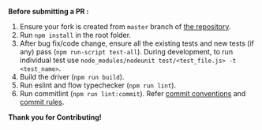**Before submitting a PR :**
1. Ensure your fork is created from `master` branch of [the repository](https://github.com/tediousjs/tedious).
2. Run `npm install` in the root folder.
3. After bug fix/code change, ensure all the existing tests and new tests (if any) pass (`npm run-script test-all`). During development, to run individual test use `node_modules/nodeunit test/<test_file.js> -t <test_name>`.
4. Build the driver (`npm run build`).
5. Run eslint and flow typechecker (`npm run lint`).
6. Run commitlint (`npm run lint:commit`). Refer [commit conventions](https://commitlint.js.org/#/concepts-commit-conventions) and [commit rules](https://commitlint.js.org/#/reference-rules).

**Thank you for Contributing!**
